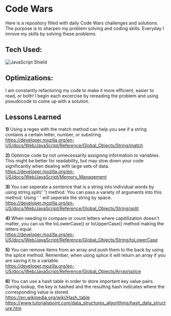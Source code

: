 # Code Wars
Here is a repository filled with daily Code Wars challenges and solutions. The purpose is to sharpen my problem solving and coding skills. Everyday I imrove my skills by solving these problems.

## Tech Used:
<img alt="JavaScript Shield" src="https://img.shields.io/badge/JavaScript-F7DF1E?style=for-the-badge&logo=javascript&logoColor=black"/>

## Optimizations:
I am constantly refactoring my code to make it more efficient, easier to read, or both! I begin each excercise by rereading the problem and using pseudocode to come up with a solution.

## Lessons Learned
**1)** Using a regex with the match method can help you see if a string contains a certain letter, number, or substring.
https://developer.mozilla.org/en-US/docs/Web/JavaScript/Reference/Global_Objects/String/match

**2)** Optimize code by not unnecessarily assigning information to variables. This might be better for readability, but may slow down your code significantly when dealing with large sets of data.
<br/>https://developer.mozilla.org/en-US/docs/Web/JavaScript/Memory_Management

**3)** You can seperate a sentence that is a string into individual words by using string.split(' ') method. You can pass a variety of arguments into this method. Using ' ' will seperate the string by space.
https://developer.mozilla.org/en-US/docs/Web/JavaScript/Reference/Global_Objects/String/split

**4)** When needing to compare or count letters where capitilization doesn't matter, you can us the toLowerCase() or toUpperCase() method making the letters equal.<br/>https://developer.mozilla.org/en-US/docs/Web/JavaScript/Reference/Global_Objects/String/toLowerCase

**5)** You can remove items from an array and push them to the back by using the splice method. Remember, when using splice it will return an array if you are saving it to a variable.<br/>https://developer.mozilla.org/en-US/docs/Web/JavaScript/Reference/Global_Objects/Array/splice

**6)** You can use a hash table in order to store important key value pairs. During lookup, the key is hashed and the resulting hash indicates where the corresponding value is stored.<br/>https://en.wikipedia.org/wiki/Hash_table <br/>https://www.tutorialspoint.com/data_structures_algorithms/hash_data_structure.htm